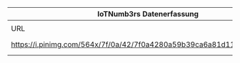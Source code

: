 |IoTNumb3rs Datenerfassung|||||||||||
| ---- | ---- | ---- | ---- | ---- | ---- | ---- | ---- | ---- | ---- | ---- |
||||||||||||
|URL|home_url|filename|device_class|device_count|market_class|market_volume|prognosis_year|publication_year|authorship_class|Dropbox folder|
|https://i.pinimg.com/564x/7f/0a/42/7f0a4280a59b39ca6a81d11509abbbcf.jpg|https://www.visualistan.com/2016/11/the-industrial-internet-of-things.html?utm_content=buffer780f3&utm_medium=social&utm_source=pinterest.com&utm_campaign=buffer|file4_7f0a4280a59b39ca6a81d11509abbbcf.jpg|generic IoT|50000000000|||2020|2016|expert|MariaMarg/20190106-1800|
